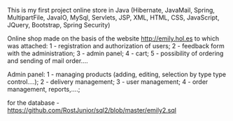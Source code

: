 This is my first project online store in Java (Hibernate, JavaMail, Spring, MultipartFile, JavaIO, MySql, Servlets, JSP, XML, HTML, CSS, JavaScript, JQuery, Bootstrap, Spring Security)

Online shop made on the basis of the website http://emily.hol.es to which was attached:
1 - registration and authorization of users; 
2 - feedback form with the administration; 
3 - admin panel; 
4 - cart; 
5 - possibility of ordering and sending of mail order....

Admin panel:
1 - managing products (adding, editing, selection by type type control....);
2 - delivery management;
3 - user management;
4 - order management, reports,....;

for the database - https://github.com/RostJunior/sql2/blob/master/emily2.sql
